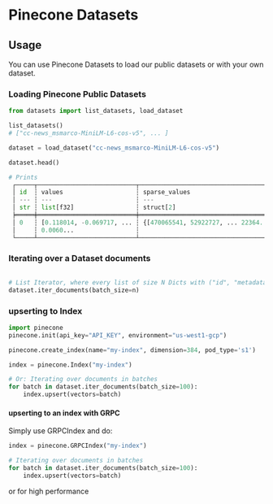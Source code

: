 # Pinecone Datasets

## Usage

You can use Pinecone Datasets to load our public datasets or with your own dataset.

### Loading Pinecone Public Datasets

```python
from datasets import list_datasets, load_dataset

list_datasets()
# ["cc-news_msmarco-MiniLM-L6-cos-v5", ... ]

dataset = load_dataset("cc-news_msmarco-MiniLM-L6-cos-v5")

dataset.head()

# Prints
 ┌─────┬───────────────────────────┬─────────────────────────────────────┬───────────────────┬──────┐
 │ id  ┆ values                    ┆ sparse_values                       ┆ metadata          ┆ blob │
 │ --- ┆ ---                       ┆ ---                                 ┆ ---               ┆ ---  │
 │ str ┆ list[f32]                 ┆ struct[2]                           ┆ struct[3]         ┆      │
 ╞═════╪═══════════════════════════╪═════════════════════════════════════╪═══════════════════╪══════╡
 │ 0   ┆ [0.118014, -0.069717, ... ┆ {[470065541, 52922727, ... 22364... ┆ {2017,12,"other"} ┆ .... │
 │     ┆ 0.0060...                 ┆                                     ┆                   ┆      │
 └─────┴───────────────────────────┴─────────────────────────────────────┴───────────────────┴──────┘
```




<!-- ### Loading a dataset from file

```python
dataset = Dataset.from_file("https://storage.googleapis.com/gareth-pinecone-datasets/quora.parquet")

dataset.head()
```

### Loading a dataset from a local directory 

To load data from a local directory we expect data to be uploaded to the following directory structure:

    .
    ├── ...
    ├── path                       # path to where all datasets
    │   ├── dataset_id             # name of dataset
    │   │   ├── documents          # datasets documents
    │   │   │   ├── doc1.parquet  
    │   │   │   └── doc2.parquet   
    │   │   ├── queries            # dataset queries
    │   │   │   ├── q1.parquet  
    │   │   │   └── q2.parquet   
    └── ...
    
Schema for Documents should be 
```python
{
    'id': Utf8,                          # Document ID
    'values': List(Float32),             # Desnse Embeddings
    'sparse_values': Struct([            # Sparse Embeddings
        Field('indices', List(Int32)), 
        Field('values', List(Float32))
    ])
    'metadata': Struct(...)              # String -> Any key value pairs
    'blob': Any                          # Any (document representation)
}
 ```

and for queries
```python
{
    'id': Utf8,                          # Document ID
    'values': List(Float32),             # Desnse Embeddings
    'sparse_values': Struct([            # Sparse Embeddings
        Field('indices', List(Int32)), 
        Field('values', List(Float32))
    ])
    'filter': Struct(...)                # String -> Any key value pairs
    'blob': Any                          # Any (document representation)
}
 ```

```python
from datasets import Dataset

# Dataset(dataset_id: str = None, path: str = None)

dataset = Dataset("two_docs-edo-edo", path="data/")
``` -->

### Iterating over a Dataset documents

```python

# List Iterator, where every list of size N Dicts with ("id", "metadata", "values", "sparse_values")
dataset.iter_documents(batch_size=n) 
```

### upserting to Index

```python
import pinecone
pinecone.init(api_key="API_KEY", environment="us-west1-gcp")

pinecone.create_index(name="my-index", dimension=384, pod_type='s1')

index = pinecone.Index("my-index")

# Or: Iterating over documents in batches
for batch in dataset.iter_documents(batch_size=100):
    index.upsert(vectors=batch)
```

#### upserting to an index with GRPC

Simply use GRPCIndex and do:

```python
index = pinecone.GRPCIndex("my-index")

# Iterating over documents in batches
for batch in dataset.iter_documents(batch_size=100):
    index.upsert(vectors=batch)
```

or for high performance

